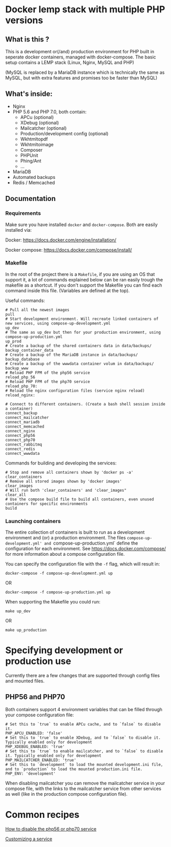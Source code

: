 # Docker lemp stack with multiple PHP versions

## What is this ?

This is a development or(/and) production environment for PHP built in seperate docker containers, managed with docker-compose. The basic setup contains a LEMP stack (Linux, Nginx, MySQL and PHP) 

(MySQL is replaced by a MariaDB instance which is technically the same as MySQL, but with extra features and promises too be faster than MySQL)

## What's inside:
 * Nginx
 * PHP 5.6 and PHP 7.0, both contain:
    * APCu (optional)
    * XDebug (optional)
    * Mailcatcher (optional)
    * Production/development config (optional)
    * Wkhtmltopdf
    * Wkhtmltoimage
    * Composer
    * PHPUnit
    * Phing/Ant
    * ...
 * MariaDB
 * Automated backups
 * Redis / Memcached

## Documentation

### Requirements

Make sure you have installed `docker` and `docker-compose`. Both are easily installed via:


Docker: https://docs.docker.com/engine/installation/
   
Docker compose: https://docs.docker.com/compose/install/

### Makefile

In the root of the project there is a `Makefile`, if you are using an OS that support it, a lot of commands explained below can be ran easily trough the makefile as a shortcut. If you don't support the Makefile you can find each command inside this file. (Variables are defined at the top).

Useful commands:
    
    # Pull all the newest images
    pull
    # Start development environment. Will recreate linked containers of new services, using compose-up-development.yml
    up_dev
    # The same as up_dev but then for your production environment, using compose-up-production.yml
    up_prod
    # Create a backup of the shared containers data in data/backups/
    backup_container_data
    # Create a backup of the MariaDB instance in data/backups/
    backup_database
    # Create a backup of the wwwdata container volum in data/backups/
    backup_www
    # Reload PHP FPM of the php56 service
    reload_php_56
    # Reload PHP FPM of the php70 service
    reload_php_70:
    # Reload the nginx configuration files (service nginx reload)
    reload_nginx:
	
	# Connect to different containers. (Create a bash shell session inside a container)
	connect_backup	
	connect_mailcatcher
	connect_mariadb
	connect_memcached
	connect_nginx
	connect_php56
	connect_php70
	connect_rabbitmq
	connect_redis
	connect_wwwdata

Commands for building and developing the services:

    # Stop and remove all containers shown by 'docker ps -a'
    clear_containers
    # Remove all stored images shown by 'docker images'
    clear_images
    # Will run both 'clear_containers' and 'clear_images"
    clear_all
    # Use the compose build file to build all containers, even unused containers for specific environments
    build

### Launching containers

The entire collection of containers is built to run as a development environment and (or) a production environment. The files `compose-up-development.yml' and `compose-up-production.yml` define the configuration for each environment. See https://docs.docker.com/compose/ for more information about a compose configuration file.

You can specify the configuration file with the `-f` flag, which will result in:

    docker-compose -f compose-up-development.yml up
    
OR

    docker-compose -f compose-up-production.yml up
    
When supporting the Makefile you could run:

    make up_dev
    
OR

    make up_production

# Specifying development or production use

Currently there are a few changes that are supported through config files and mounted files.

## PHP56 and PHP70

Both containers support 4 environment variables that can be filled through your compose configuration file:

    # Set this to `true` to enable APCu cache, and to `false` to disable it.
    PHP_APCU_ENABLED: 'false'
    # Set this to `true` to enable XDebug, and to `false` to disable it. Typically enabled only for development
    PHP_XDEBUG_ENABLED: 'true'
    # Set this to `true` to enable mailcatcher, and to `false` to disable it. Typically enabled only for development
    PHP_MAILCATCHER_ENABLED: 'true'
    # Set this to `development` to load the mounted development.ini file, and to `production` to load the mounted production.ini file.
    PHP_ENV: 'development'

When disabling mailcatcher you can remove the mailcatcher service in your compose file, with the links to the mailcatcher service from other services as well (like in the production compose configuration file).

# Common recipes

[How to disable the php56 or php70 service](docs/recipes/01-disable-php56-or-php70.md)

[Customizing a service](docs/recipes/02-customizing-services.md)
